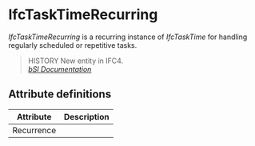 IfcTaskTimeRecurring
====================
_IfcTaskTimeRecurring_ is a recurring instance of _IfcTaskTime_ for handling
regularly scheduled or repetitive tasks.  
  
> HISTORY  New entity in IFC4.  
[ _bSI
Documentation_](https://standards.buildingsmart.org/IFC/DEV/IFC4_2/FINAL/HTML/schema/ifcdatetimeresource/lexical/ifctasktimerecurring.htm)


Attribute definitions
---------------------
| Attribute   | Description   |
|-------------|---------------|
| Recurrence  |               |

